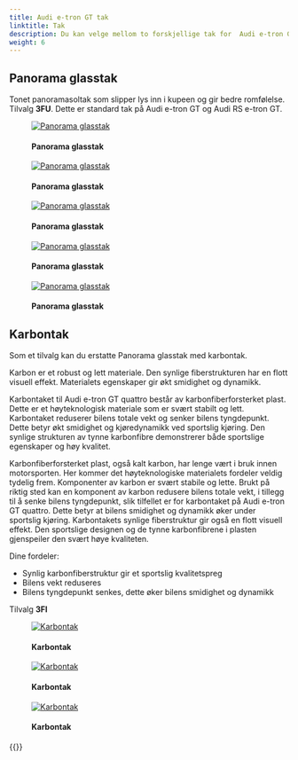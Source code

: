 ```yaml
---
title: Audi e-tron GT tak
linktitle: Tak
description: Du kan velge mellom to forskjellige tak for  Audi e-tron GT / Audi RS e-tron.
weight: 6
---
```

<!-- markdownlint-disable MD033 -->

## Panorama glasstak

Tonet panoramasoltak som slipper lys inn i kupeen og gir bedre romfølelse.
Tilvalg  **3FU**. Dette er standard tak på Audi e-tron GT og Audi RS e-tron GT.

<figure>
    <a href="https://media.electrichasgoneaudi.net/multimedia/models/e-tron-gt/exterior/roof/panoramic_roof_1.jpg">
        <img src="https://media.electrichasgoneaudi.net/multimedia/models/e-tron-gt/exterior/roof/panoramic_roof_1s.jpg" alt="Panorama glasstak" title="Panorama glasstak">
    </a>
    <figcaption><h4>Panorama glasstak</h4></figcaption>
</figure>

<figure>
    <a href="https://media.electrichasgoneaudi.net/multimedia/models/e-tron-gt/exterior/roof/panoramic_roof_2.jpg">
        <img src="https://media.electrichasgoneaudi.net/multimedia/models/e-tron-gt/exterior/roof/panoramic_roof_2s.jpg" alt="Panorama glasstak" title="Panorama glasstak">
    </a>
    <figcaption><h4>Panorama glasstak</h4></figcaption>
</figure>

<figure>
    <a href="https://media.electrichasgoneaudi.net/multimedia/models/e-tron-gt/exterior/roof/panoramic_roof_3.jpg">
        <img src="https://media.electrichasgoneaudi.net/multimedia/models/e-tron-gt/exterior/roof/panoramic_roof_3s.jpg" alt="Panorama glasstak" title="Panorama glasstak">
    </a>
    <figcaption><h4>Panorama glasstak</h4></figcaption>
</figure>

<figure>
    <a href="https://media.electrichasgoneaudi.net/multimedia/models/e-tron-gt/exterior/roof/panoramic_roof_4.jpg">
        <img src="https://media.electrichasgoneaudi.net/multimedia/models/e-tron-gt/exterior/roof/panoramic_roof_4s.jpg" alt="Panorama glasstak" title="Panorama glasstak">
    </a>
    <figcaption><h4>Panorama glasstak</h4></figcaption>
</figure>

<figure>
    <a href="https://media.electrichasgoneaudi.net/multimedia/models/e-tron-gt/exterior/roof/panoramic_roof_5.jpg">
        <img src="https://media.electrichasgoneaudi.net/multimedia/models/e-tron-gt/exterior/roof/panoramic_roof_5s.jpg" alt="Panorama glasstak" title="Panorama glasstak">
    </a>
    <figcaption><h4>Panorama glasstak</h4></figcaption>
</figure>

## Karbontak

Som et tilvalg kan du erstatte Panorama glasstak med karbontak.

Karbon er et robust og lett materiale. Den synlige fiberstrukturen har en flott visuell effekt. Materialets egenskaper gir økt
smidighet og dynamikk.

Karbontaket til Audi e-tron GT quattro består av karbonfiberforsterket plast. Dette er et høyteknologisk materiale som er
svært stabilt og lett. Karbontaket reduserer bilens totale vekt og senker bilens tyngdepunkt. Dette betyr økt smidighet og
kjøredynamikk ved sportslig kjøring. Den synlige strukturen av tynne karbonfibre demonstrerer både sportslige egenskaper
og høy kvalitet.

Karbonfiberforsterket plast, også kalt karbon, har lenge vært i bruk innen motorsporten. Her kommer det høyteknologiske
materialets fordeler veldig tydelig frem. Komponenter av karbon er svært stabile og lette. Brukt på riktig sted kan en 
komponent av karbon redusere bilens totale vekt, i tillegg til å senke bilens tyngdepunkt, slik tilfellet er for karbontaket på
Audi e-tron GT quattro. Dette betyr at bilens smidighet og dynamikk øker under sportslig kjøring. Karbontakets synlige
fiberstruktur gir også en flott visuell effekt. Den sportslige designen og de tynne karbonfibrene i plasten gjenspeiler den
svært høye kvaliteten.

Dine fordeler:

- Synlig karbonfiberstruktur gir et sportslig kvalitetspreg
- Bilens vekt reduseres
- Bilens tyngdepunkt senkes, dette øker bilens smidighet og dynamikk

Tilvalg **3FI**

<figure>
    <a href="https://media.electrichasgoneaudi.net/multimedia/models/e-tron-gt/exterior/roof/carbon_roof_1.jpg">
        <img src="https://media.electrichasgoneaudi.net/multimedia/models/e-tron-gt/exterior/roof/carbon_roof_1s.jpg" alt="Karbontak" title="Karbontak">
    </a>
    <figcaption><h4>Karbontak</h4></figcaption>
</figure>

<figure>
    <a href="https://media.electrichasgoneaudi.net/multimedia/models/e-tron-gt/exterior/roof/carbon_roof_2.jpg">
        <img src="https://media.electrichasgoneaudi.net/multimedia/models/e-tron-gt/exterior/roof/carbon_roof_2s.jpg" alt="Karbontak" title="Karbontak">
    </a>
    <figcaption><h4>Karbontak</h4></figcaption>
</figure>

<figure>
    <a href="https://media.electrichasgoneaudi.net/multimedia/models/e-tron-gt/exterior/roof/carbon_roof_3.jpg">
        <img src="https://media.electrichasgoneaudi.net/multimedia/models/e-tron-gt/exterior/roof/carbon_roof_3s.jpg" alt="Karbontak" title="Karbontak">
    </a>
    <figcaption><h4>Karbontak</h4></figcaption>
</figure>

{{<children description="true" />}}
